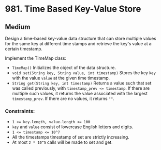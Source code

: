 # 981. Time Based Key-Value Store

## Medium

Design a time-based key-value data structure that can store multiple values for the same key at different time stamps
and retrieve the key's value at a certain timestamp.

Implement the TimeMap class:

- `TimeMap()` Initializes the object of the data structure.
- `void set(String key, String value, int timestamp)` Stores the key `key` with the value `value` at the given time
  timestamp.
- `String get(String key, int timestamp)` Returns a value such that set was called previously, with `timestamp_prev <=
  timestamp`. If there are multiple such values, it returns the value associated with the largest `timestamp_prev`. If
  there are no values, it returns `""`.

### Constraints:

- `1 <= key.length, value.length <= 100`
- `key` and `value` consist of lowercase English letters and digits.
- `1 <= timestamp <= 10^7`
- All the timestamps timestamp of set are strictly increasing.
- At most `2 * 10^5` calls will be made to set and get.
